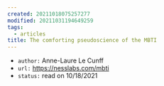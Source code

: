 ```yaml
---
created: 20211018075257277
modified: 20211031194649259
tags:
  - articles
title: The comforting pseudoscience of the MBTI
---
```


- `author:` Anne-Laure Le Cunff
- `url:` https://nesslabs.com/mbti
- `status:` read on 10/18/2021
